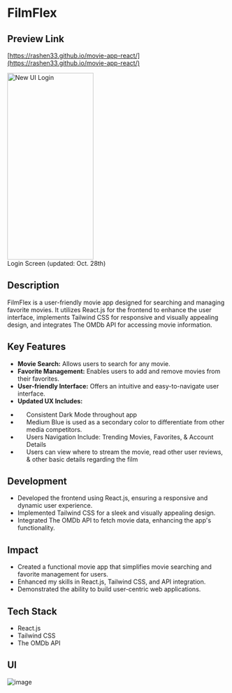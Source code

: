 # FilmFlex 

## Preview Link 

[https://rashen33.github.io/movie-app-react/](https://rashen33.github.io/movie-app-react/)
<br>

<img src="uiAssets/filmFlexLogin.png" alt="New UI Login" width="197" height="426">
<br>
Login Screen (updated: Oct. 28th)



## Description
FilmFlex is a user-friendly movie app designed for searching and managing favorite movies. It utilizes React.js for the frontend to enhance the user interface, implements Tailwind CSS for responsive and visually appealing design, and integrates The OMDb API for accessing movie information.

## Key Features
- **Movie Search:** Allows users to search for any movie.
- **Favorite Management:** Enables users to add and remove movies from their favorites.
- **User-friendly Interface:** Offers an intuitive and easy-to-navigate user interface.
- **Updated UX Includes:**
<ul>
  <li style="padding-left: 20px;">Consistent Dark Mode throughout app</li>
  <li style="padding-left: 20px;">Medium Blue is used as a secondary color to differentiate from other media competitors.</li>
  <li style="padding-left: 20px;">Users Navigation Include: Trending Movies, Favorites, & Account Details</li>
  <li style="padding-left: 20px;">Users can view where to stream the movie, read other user reviews, & other basic details regarding the film</li>
</ul>



## Development
- Developed the frontend using React.js, ensuring a responsive and dynamic user experience.
- Implemented Tailwind CSS for a sleek and visually appealing design.
- Integrated The OMDb API to fetch movie data, enhancing the app's functionality.

## Impact
- Created a functional movie app that simplifies movie searching and favorite management for users.
- Enhanced my skills in React.js, Tailwind CSS, and API integration.
- Demonstrated the ability to build user-centric web applications.

## Tech Stack
- React.js
- Tailwind CSS
- The OMDb API

## UI
![image](https://github.com/rashen33/movie-app-react/assets/128305496/c5168ba4-a38b-429c-9d5a-8766f67b4997)

